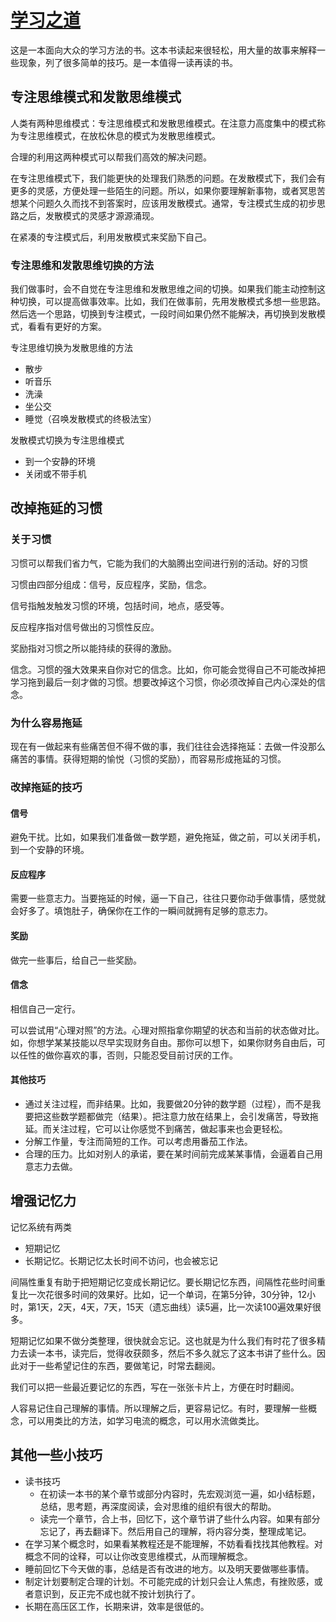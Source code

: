 # [学习之道](https://read.douban.com/ebook/27097677/)
这是一本面向大众的学习方法的书。这本书读起来很轻松，用大量的故事来解释一些现象，列了很多简单的技巧。是一本值得一读再读的书。

## 专注思维模式和发散思维模式
人类有两种思维模式：专注思维模式和发散思维模式。在注意力高度集中的模式称为专注思维模式，在放松休息的模式为发散思维模式。

合理的利用这两种模式可以帮我们高效的解决问题。

在专注思维模式下，我们能更快的处理我们熟悉的问题。在发散模式下，我们会有更多的灵感，方便处理一些陌生的问题。所以，如果你要理解新事物，或者冥思苦想某个问题久久而找不到答案时，应该用发散模式。通常，专注模式生成的初步思路之后，发散模式的灵感才源源涌现。

在紧凑的专注模式后，利用发散模式来奖励下自己。

### 专注思维和发散思维切换的方法
我们做事时，会不自觉在专注思维和发散思维之间的切换。如果我们能主动控制这种切换，可以提高做事效率。比如，我们在做事前，先用发散模式多想一些思路。然后选一个思路，切换到专注模式，一段时间如果仍然不能解决，再切换到发散模式，看看有更好的方案。

专注思维切换为发散思维的方法
* 散步
* 听音乐
* 洗澡
* 坐公交
* 睡觉（召唤发散模式的终极法宝）

发散模式切换为专注思维模式
* 到一个安静的环境
* 关闭或不带手机

## 改掉拖延的习惯
### 关于习惯
习惯可以帮我们省力气，它能为我们的大脑腾出空间进行别的活动。好的习惯

习惯由四部分组成：信号，反应程序，奖励，信念。

信号指触发触发习惯的环境，包括时间，地点，感受等。

反应程序指对信号做出的习惯性反应。

奖励指对习惯之所以能持续的获得的激励。

信念。习惯的强大效果来自你对它的信念。比如，你可能会觉得自己不可能改掉把学习拖到最后一刻才做的习惯。想要改掉这个习惯，你必须改掉自己内心深处的信念。

### 为什么容易拖延
现在有一做起来有些痛苦但不得不做的事，我们往往会选择拖延：去做一件没那么痛苦的事情。获得短期的愉悦（习惯的奖励），而容易形成拖延的习惯。

### 改掉拖延的技巧
#### 信号
避免干扰。比如，如果我们准备做一数学题，避免拖延，做之前，可以关闭手机，到一个安静的环境。

#### 反应程序
需要一些意志力。当要拖延的时候，逼一下自己，往往只要你动手做事情，感觉就会好多了。填饱肚子，确保你在工作的一瞬间就拥有足够的意志力。

#### 奖励
做完一些事后，给自己一些奖励。

#### 信念
相信自己一定行。

可以尝试用“心理对照”的方法。心理对照指拿你期望的状态和当前的状态做对比。如，你想学某某技能以尽早实现财务自由。那你可以想下，如果你财务自由后，可以任性的做你喜欢的事，否则，只能忍受目前讨厌的工作。

#### 其他技巧
* 通过关注过程，而非结果。比如，我要做20分钟的数学题（过程），而不是我要把这些数学题都做完（结果）。把注意力放在结果上，会引发痛苦，导致拖延。而关注过程，它可以让你感觉不到痛苦，做起事来也会更轻松。
* 分解工作量，专注而简短的工作。可以考虑用番茄工作法。
* 合理的压力。比如对别人的承诺，要在某时间前完成某某事情，会逼着自己用意志力去做。

## 增强记忆力
记忆系统有两类
* 短期记忆
* 长期记忆。长期记忆太长时间不访问，也会被忘记

间隔性重复有助于把短期记忆变成长期记忆。要长期记忆东西，间隔性花些时间重复比一次花很多时间的效果好。比如，记一个单词，在第5分钟，30分钟，12小时，第1天，2天，4天，7天，15天（遗忘曲线）读5遍，比一次读100遍效果好很多。

短期记忆如果不做分类整理，很快就会忘记。这也就是为什么我们有时花了很多精力去读一本书，读完后，觉得收获颇多，然后不多久就忘了这本书讲了些什么。因此对于一些希望记住的东西，要做笔记，时常去翻阅。

我们可以把一些最近要记忆的东西，写在一张张卡片上，方便在时时翻阅。

人容易记住自己理解的事情。所以理解之后，更容易记忆。有时，要理解一些概念，可以用类比的方法，如学习电流的概念，可以用水流做类比。

## 其他一些小技巧
* 读书技巧
  * 在初读一本书的某个章节或部分内容时，先宏观浏览一遍，如小结标题，总结，思考题，再深度阅读，会对思维的组织有很大的帮助。
  * 读完一个章节，合上书，回忆下，这个章节讲了些什么内容。如果有部分忘记了，再去翻译下。然后用自己的理解，将内容分类，整理成笔记。
* 在学习某个概念时，如果看某教程还是不能理解，不妨看看找找其他教程。对概念不同的诠释，可以让你改变思维模式，从而理解概念。
* 睡前回忆下今天做的事，总结是否有改进的地方。以及明天要做哪些事情。
* 制定计划要制定合理的计划。不可能完成的计划只会让人焦虑，有挫败感，或者意识到，反正完不成也就不按计划执行了。
* 长期在高压区工作，长期来讲，效率是很低的。
